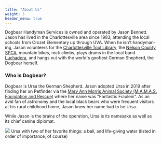 ```yaml
---
title: "About Us"
weight: 3
header_menu: true
---
```


Dogbear Handyman Services is owned and operated by Jason Bennett. Jason has lived in the Charlottesville area since 1983, attending the local schools from Crozet Elementary up through UVA. When he isn't handyman-ing, Jason volunteers for the [Charlottesville Tool Library](https://cvilletoollibrary.com), the [Nelson County SPCA](https://nelsonspca.org/), mountain bikes, rock climbs, plays drums in the local band [Luchadora](https://soundcloud.com/vivaluchadora), and hangs out with the world's goofiest German Shepherd, the Dogbear herself. 

### Who is Dogbear?
Dogbear is Ursa the German Shepherd. Jason adopted Ursa in 2019 after finding her on Petfinder via the [Mary Ann Morris Animal Society (M.A.M.A.S. Foundation and Rescue)](https://www.maryannmorrisanimalsociety.org/) where her name was "Fantastic Fraulein". As an avid fan of astronomy and the local black bears who were frequent visitors at his rural childhood home, Jason knew her name had to be Ursa. 

While Jason is the brains of the operation, Ursa is its namesake as well as its chief canine diplomat. 

![](/images/ursa.jpg)
Ursa with two of her favorite things: a ball, and life-giving water (listed in order of importance, of course)
